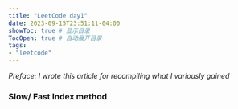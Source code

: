 ```yaml
---
title: "LeetCode day1"
date: 2023-09-15T23:51:11-04:00
showToc: true # 显示目录
TocOpen: true # 自动展开目录
tags: 
- "leetcode"
---
```


*Preface: I wrote this article for recompiling what I variously gained*

### Slow/ Fast Index method
